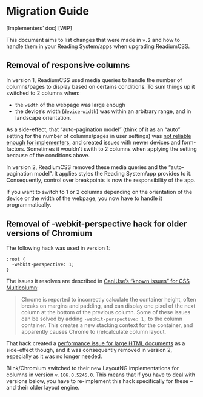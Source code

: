 # Migration Guide

[Implementers’ doc] [WIP]

This document aims to list changes that were made in `v.2` and how to handle them in your Reading System/apps when upgrading ReadiumCSS. 

## Removal of responsive columns

In version 1, ReadiumCSS used media queries to handle the number of columns/pages to display based on certains conditions. To sum things up it switched to 2 columns when:

- the `width` of the webpage was large enough
- the device’s width (`device-width`) was within an arbitrary range, and in landscape orientation.

As a side-effect, that “auto-pagination model” (think of it as an “auto” setting for the number of columns/pages in user settings) was [not reliable enough for implementers](https://github.com/readium/readium-css/issues/143), and created issues with newer devices and form-factors. Sometimes it wouldn’t swith to 2 columns when applying the setting because of the conditions above.

In version 2, ReadiumCSS removed these media queries and the “auto-pagination model”. It applies styles the Reading System/app provides to it. Consequently, control over breakpoints is now the responsibility of the app. 

If you want to switch to 1 or 2 columns depending on the orientation of the device or the width of the webpage, you now have to handle it programmatically. 

## Removal of -webkit-perspective hack for older versions of Chromium

The following hack was used in version 1:

```
:root {
  -webkit-perspective: 1;
}
```

The issues it resolves are described in [CanIUse’s “known issues” for CSS Multicolumn](https://caniuse.com/multicolumn#bugs):

> Chrome is reported to incorrectly calculate the container height, often breaks on margins and padding, and can display one pixel of the next column at the bottom of the previous column. Some of these issues can be solved by adding `-webkit-perspective: 1;` to the column container. This creates a new stacking context for the container, and apparently causes Chrome to (re)calculate column layout.

That hack created a [performance issue for large HTML documents](https://github.com/readium/readium-css/issues/117) as a side-effect though, and it was consequently removed in version 2, especially as it was no longer needed.

Blink/Chromium switched to their new LayoutNG implementations for columns in version `v.106.0.5245.0`. This means that if you have to deal with versions below, you have to re-implement this hack specifically for these – and their older layout engine.